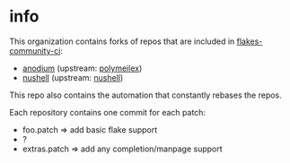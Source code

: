 # info

This organization contains forks of repos that are included in [flakes-community-ci](https://github.com/nix-community/flakes-community-ci):
- [anodium](https://github.com/flake-forks/anodium) (upstream: [polymeilex](https://github.com/polymeilex/anodium))
- [nushell](https://github.com/flake-forks/nushell) (upstream: [nushell](https://github.com/nushell/nushell))

This repo also contains the automation that constantly rebases the repos.

Each repository contains one commit for each patch:
 - foo.patch => add basic flake support
 - ?
 - extras.patch => add any completion/manpage support
